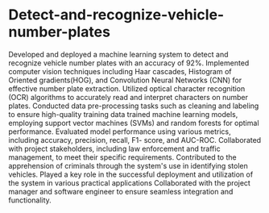 # Detect-and-recognize-vehicle-number-plates
Developed and deployed a machine learning system to detect and recognize vehicle number plates with an accuracy of 92%. Implemented computer vision techniques including Haar cascades, Histogram of Oriented gradients(HOG), and Convolution Neural Networks (CNN) for effective number plate extraction. Utilized optical character recognition (OCR) algorithms to accurately read and interpret characters on number plates. Conducted data pre-processing tasks such as cleaning and labeling to ensure high-quality training data trained machine learning models, employing support vector machines (SVMs) and random forests for optimal performance. Evaluated model performance using various metrics, including accuracy, precision, recall, F1- score, and AUC-ROC. Collaborated with project stakeholders, including law enforcement and traffic management, to meet their specific requirements. Contributed to the apprehension of criminals through the system's use in identifying stolen vehicles. Played a key role in the successful deployment and utilization of the system in various practical applications Collaborated with the project manager and software engineer to ensure seamless integration and functionality.
